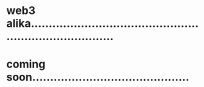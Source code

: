 # web3 alika.............................................................................
# coming soon............................................
